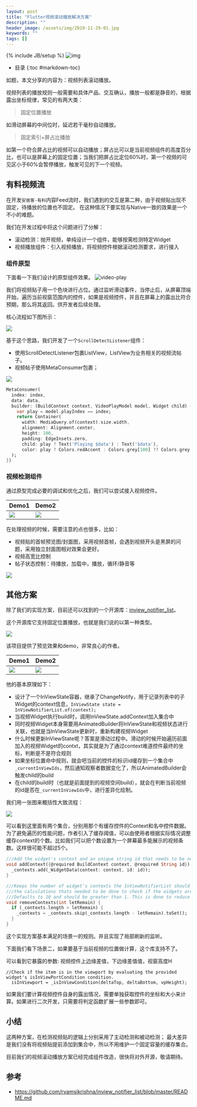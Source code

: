 ```yaml
---
layout: post
title: "Flutter视频滚动播放解决方案"
description: ""
header_image: /assets/img/2019-11-29-01.jpg
keywords: ""
tags: []
---
```

{% include JB/setup %}
![img](/assets/img/2019-11-29-01.jpg)
* 目录
{:toc #markdown-toc}

如题，本文分享的内容为：视频列表滚动播放。

 视频列表的播放规则一般需要和具体产品、交互确认，播放一般都是静音的，根据露出坐标规律，常见的有两大类：

> 固定位置播放

如滑动屏幕的中间位时，延迟若干毫秒自动播放。

> 固定索引+屏占比播放

如第一个符合屏占比的视频可以自动播放；屏占比可以是当前视频组件的高度百分比，也可以是屏幕上的固定位置；当我们把屏占比定位60%时，第一个视频的可见区小于60%会暂停播放，触发可见的下一个视频。

## 有料视频流
在开发`安居客-有料`内容Feed流时，我们遇到的交互是第二种，由于视频贴出现不固定，待播放的位置也不固定。
在这种情况下要实现与Native一致的效果是一个不小的难题。

我们在开发过程中将这个问题进行了分解：
* 滚动检测：抛开视频，单纯设计一个组件，能够按需检测特定Widget
* 视频播放组件：引入视频播放，将视频控件根据滚动检测要求，进行接入

### 组件原型
下面看一下我们设计的原型组件效果。
![video-play](/assets/images/video-play.gif)

我们将视频贴子用一个色块进行占位。通过监听滑动事件，当停止后，从屏幕顶端开始，遍历当前视窗范围内的控件，如果是视频控件，并且在屏幕上的露出比符合预期，那么将其返回。供开发者后续处理。

核心流程如下图所示：

![](/assets/images/scroll-detect-inner.png)

基于这个思路，我们开发了一个`ScrollDetectListener`组件：

* 使用ScrollDetectListener包裹ListView，ListView为业务相关的视频流帖子。
* 视频帖子使用MetaConsumer包裹；

![](/assets/images/scroll-dectect-listener.png)

```dart
MetaConsumer(
  index: index,
  data: data,
  builder: (BuildContext context, VideoPlayModel model, Widget child) {
    var play = model.playIndex == index;
    return Container(
      width: MediaQuery.of(context).size.width,
      alignment: Alignment.center,
      height: 100,
      padding: EdgeInsets.zero,
      child: play ? Text('Playing $data') : Text('$data'),
      color: play ? Colors.redAccent : Colors.grey[100] ?? Colors.grey,
  );
})
```

### 视频检测组件
通过原型完成必要的调试和优化之后，我们可以尝试接入视频控件。

| Demo1 | Demo2 |
| ----- | ----- |
| ![](/assets/images/video-play-2.gif)| ![](/assets/images/video-play-demo.gif) |

在处理视频的时候，需要注意的点也很多，比如：
* 视频贴的首帧预览图/封面图，采用视频首帧，会遇到视频开头是黑屏的问题，采用独立封面图相对效果会更好。
* 视频高宽比控制
* 帖子状态控制：待播放，加载中，播放，循环/静音等

![](/assets/images/scroll-detect-sample.png)

## 其他方案
除了我们的实现方案，目前还可以找到的一个开源库：[inview_notifier_list](https://github.com/rvamsikrishna/inview_notifier_list)。

这个开源库它支持固定位置播放，也就是我们说的以第一种类型。

![](/assets/images/59606620-3c241980-912f-11e9-8c63-3029661c76ac.png)

该项目提供了预览效果和demo，非常良心的作者。

| Demo1 | Demo2 |
| ----- | ----- |
| ![](/assets/images/59602739-2f022d00-9125-11e9-84ef-19a33f8bd782.gif)| ![](/assets/images/59602740-2f022d00-9125-11e9-8ee6-044e44f6048f.gif) |

他的基本原理如下：
* 设计了一个InViewState容器，继承了ChangeNotify，用于记录列表中的子Widget的context信息，`InViewState state = InViewNotifierList.of(context);`
* 当视频Widget执行build时，调用InViewState.addContext加入集合中
* 同时视频Widget本身需要用AnimatedBuilder将InViewState和视频状态进行关联，也就是当InViewState更新时，重新构建视频Widget
* 什么时候更新InViewState呢？答案是滑动过程中。滑动的时候开始遍历前面加入的视频Widget的contxt，其实就是为了通过context难道控件最终的坐标，判断是不是符合规则
* 如果坐标位置命中规则，就会吧当前的控件的标识id缓存到一个集合中`_currentInViewIds`，然后通知观察者数据变化了，所以AnimatedBuilder会触发child的build
* 在child的build时（也就是前面提到的视频空间build），就会在判断当前视频的id是否在`_currentInViewIds`中，进行差异化绘制。

我们用一张图来概括性大致流程：

![](/assets/images/inview-flow.png)

可以看到这里面有两个集合，分别用那个有缓存控件的Context和名中控件数据。为了避免遍历的性能问题，作者引入了缓存阈值，可以由使用者根据实际情况调整缓存context的个数。比如我们可以把个数设置为一个屏幕最多能展示的视频条数。这样很可能不超过5个。

```dart
///Add the widget's context and an unique string id that needs to be notified.
void addContext({@required BuildContext context, @required String id}) {
  _contexts.add(_WidgetData(context: context, id: id));
}

///Keeps the number of widget's contexts the InViewNotifierList should stored/cached for
///the calculations thats needed to be done to check if the widgets are inView or not.
///Defaults to 10 and should be greater than 1. This is done to reduce the number of calculations being performed.
void removeContexts(int letRemain) {
  if (_contexts.length > letRemain) {
    _contexts = _contexts.skip(_contexts.length - letRemain).toSet();
  }
}
```

这个实现方案基本满足的场景一的规则。并且实现了局部刷新的监听。

下面我们看下场景二，如果要基于当前视频的位置做计算，这个库支持不了。

可以看到它暴露的参数: 视频控件上边缘差值，下边缘差值值，视窗高度H
```
//Check if the item is in the viewport by evaluating the provided widget's isInViewPortCondition condition.
  isInViewport = _isInViewCondition(deltaTop, deltaBottom, vpHeight);
```

如果我们要计算视频控件自身的露出情况，需要单独获取控件的坐标和大小来计算。如果进行二次开发，只需要将判定函数扩展一些参数即可。

## 小结
这两种方案，在检测视频贴的逻辑上分别采用了主动检测和被动检测；
最大差异是我们没有将视频贴提前添加到集合中，所以不用维护一个固定容量的缓存集合。

目前我们的视频滚动播放方案已经完成组件改造，很快将对外开源，敬请期待。

## 参考
* https://github.com/rvamsikrishna/inview_notifier_list/blob/master/README.md


